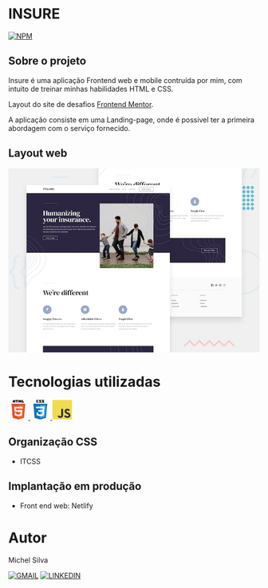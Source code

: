 

# INSURE
[![NPM](https://img.shields.io/npm/l/react)](https://github.com/michel-amorim/Insure-landing-page/blob/master/LICENSE) 

## Sobre o projeto

Insure é uma aplicação Frontend web e mobile contruída por mim, com intuito de treinar minhas habilidades HTML e CSS.

Layout do site de desafios [Frontend Mentor](https://www.frontendmentor.io/challenges/insure-landing-page-uTU68JV8).

A aplicação consiste em uma Landing-page, onde é possivel ter a primeira abordagem com o serviço fornecido.

## Layout web
![Visualização do design Web](./design/desktop-preview.jpg)
##

# Tecnologias utilizadas
<a href="https://www.w3.org/html/" target="_blank"> <img src="https://raw.githubusercontent.com/devicons/devicon/master/icons/html5/html5-original-wordmark.svg" alt="html5" width="40" height="40"/> </a><a href="https://www.w3schools.com/css/" target="_blank"> <img src="https://raw.githubusercontent.com/devicons/devicon/master/icons/css3/css3-original-wordmark.svg" alt="css3" width="40" height="40"/> </a><a href="https://developer.mozilla.org/en-US/docs/Web/JavaScript" target="_blank"> <img src="https://raw.githubusercontent.com/devicons/devicon/master/icons/javascript/javascript-original.svg" alt="javascript" width="40" height="40"/> </a>

## Organização CSS

- ITCSS

## Implantação em produção

- Front end web: Netlify

# Autor

Michel Silva



<a href="https://mail.google.com/mail/u/0/#inbox" target="blank"><img src="https://img.shields.io/badge/Gmail-D14836?style=for-the-badge&logo=gmail&logoColor=white" alt="GMAIL"/></a> <a href="https://www.linkedin.com/in/michel-silva-aa0663162/" target="blank"><img  src="https://img.shields.io/badge/LinkedIn-0077B5?style=for-the-badge&logo=linkedin&logoColor=white" alt="LINKEDIN"/></a>






